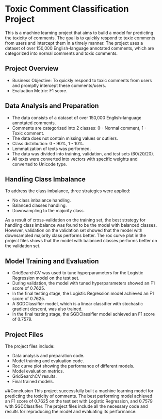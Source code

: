 # Toxic Comment Classification Project
This is a machine learning project that aims to build a model for predicting the toxicity of comments. The goal is to quickly respond to toxic comments from users and intercept them in a timely manner. The project uses a dataset of over 150,000 English-language annotated comments, which are categorized into normal comments and toxic comments.

## Project Overview
- Business Objective: To quickly respond to toxic comments from users and promptly intercept these comments/users.
- Evaluation Metric: F1 score.

## Data Analysis and Preparation
- The data consists of a dataset of over 150,000 English-language annotated comments.
- Comments are categorized into 2 classes: 0 - Normal comment, 1 - Toxic comment.
- The data does not contain missing values or outliers.
- Class distribution: 0 - 90%, 1 - 10%.
- Lemmatization of texts was performed.
- The data was divided into training, validation, and test sets (60/20/20).
- All texts were converted into vectors with specific weights and converted to Unicode type.

## Handling Class Imbalance
To address the class imbalance, three strategies were applied:

- No class imbalance handling.
- Balanced classes handling.
- Downsampling to the majority class.

As a result of cross-validation on the training set, the best strategy for handling class imbalance was found to be the model with balanced classes. However, validation on the validation set showed that the model with downsampled majority class performs better. The roc curve plot in the project files shows that the model with balanced classes performs better on the validation set.

## Model Training and Evaluation
- GridSearchCV was used to tune hyperparameters for the Logistic Regression model on the test set.
- During validation, the model with tuned hyperparameters showed an F1 score of 0.7625.
- In the final testing stage, the Logistic Regression model achieved an F1 score of 0.7625.
- A SGDClassifier model, which is a linear classifier with stochastic gradient descent, was also trained.
- In the final testing stage, the SGDClassifier model achieved an F1 score of 0.7579.

## Project Files
The project files include:

- Data analysis and preparation code.
- Model training and evaluation code.
- Roc curve plot showing the performance of different models.
- Model evaluation metrics.
- GridSearchCV results.
- Final trained models.

##Conclusion
This project successfully built a machine learning model for predicting the toxicity of comments. The best performing model achieved an F1 score of 0.7625 on the test set with Logistic Regression, and 0.7579 with SGDClassifier. The project files include all the necessary code and results for reproducing the model and evaluating its performance.
